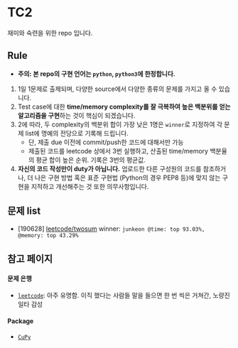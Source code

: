 # TC2
재미와 숙련을 위한 repo 입니다. 

## Rule
* **주의: 본 repo의 구현 언어는 `python`, `python3`에 한정합니다.**

1. 1일 1문제로 출제되며, 다양한 source에서 다양한 종류의 문제를 가지고 올 수 있습니다.
2. Test case에 대한 **time/memory complexity를 잘 극복하여 높은 백분위를 얻는 알고리즘을 구현**하는 것이 핵심이 되겠습니다.
3. 2에 따라, 두 complexity의 백분위 합이 가장 낮은 1명은 `winner`로 지정하여 각 문제 list에 명예의 전당으로 기록해 드립니다.
	- 단, 제출 due 이전에 commit/push한 코드에 대해서만 가능
	- 제출된 코드를 leetcode 상에서 3번 실행하고, 산출된 time/memory 백분율의 평균 합이 높은 순위. 기록은 3번의
	 평균값.
4. **자신의 코드 작성만이 duty가 아닙니다.** 업로드한 다른 구성원의 코드를 참조하거나, 더 나은 구현 방법 혹은 표준 구현법 (Python의 경우 PEP8 등)에 맞지 않는 구현을 지적하고 개선해주는 것 또한 의무사항입니다.

## 문제 list
- [190628] [leetcode/twosum](https://leetcode.com/problems/two-sum/) winner: 
`junkeon @time: top 93.03%, @memory: top 43.29%`


## 참고 페이지 
#### 문제 은행
- [`leetcode`](https://leetcode.com/problemset/all/): 아주 유명함. 이직 했다는 사람들 말을 들으면 한 번 씩은 거쳐간, 노량진 일타 감성

#### Package 
- [`CuPy`](https://cupy.chainer.org/)
